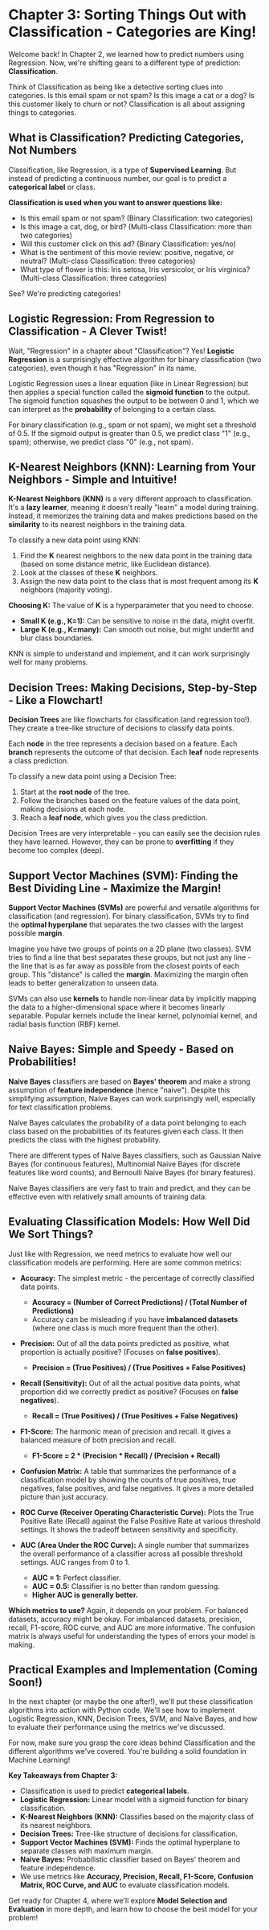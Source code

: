 # Chapter 3: Sorting Things Out with Classification - Categories are King!

Welcome back! In Chapter 2, we learned how to predict numbers using Regression. Now, we're shifting gears to a different type of prediction: **Classification**.

Think of Classification as being like a detective sorting clues into categories. Is this email spam or not spam? Is this image a cat or a dog? Is this customer likely to churn or not?  Classification is all about assigning things to categories.

## What is Classification?  Predicting Categories, Not Numbers

Classification, like Regression, is a type of **Supervised Learning**. But instead of predicting a continuous number, our goal is to predict a **categorical label** or class.

**Classification is used when you want to answer questions like:**

*   Is this email spam or not spam? (Binary Classification: two categories)
*   Is this image a cat, dog, or bird? (Multi-class Classification: more than two categories)
*   Will this customer click on this ad? (Binary Classification: yes/no)
*   What is the sentiment of this movie review: positive, negative, or neutral? (Multi-class Classification: three categories)
*   What type of flower is this: Iris setosa, Iris versicolor, or Iris virginica? (Multi-class Classification: three categories)

See? We're predicting categories!

## Logistic Regression:  From Regression to Classification - A Clever Twist!

Wait, "Regression" in a chapter about "Classification"?  Yes! **Logistic Regression** is a surprisingly effective algorithm for binary classification (two categories), even though it has "Regression" in its name.

Logistic Regression uses a linear equation (like in Linear Regression) but then applies a special function called the **sigmoid function** to the output. The sigmoid function squashes the output to be between 0 and 1, which we can interpret as the **probability** of belonging to a certain class.

For binary classification (e.g., spam or not spam), we might set a threshold of 0.5.  If the sigmoid output is greater than 0.5, we predict class "1" (e.g., spam); otherwise, we predict class "0" (e.g., not spam).

## K-Nearest Neighbors (KNN):  Learning from Your Neighbors - Simple and Intuitive!

**K-Nearest Neighbors (KNN)** is a very different approach to classification. It's a **lazy learner**, meaning it doesn't really "learn" a model during training. Instead, it memorizes the training data and makes predictions based on the **similarity** to its nearest neighbors in the training data.

To classify a new data point using KNN:

1.  Find the **K** nearest neighbors to the new data point in the training data (based on some distance metric, like Euclidean distance).
2.  Look at the classes of these **K** neighbors.
3.  Assign the new data point to the class that is most frequent among its **K** neighbors (majority voting).

**Choosing K:** The value of **K** is a hyperparameter that you need to choose.
*   **Small K (e.g., K=1):** Can be sensitive to noise in the data, might overfit.
*   **Large K (e.g., K=many):** Can smooth out noise, but might underfit and blur class boundaries.

KNN is simple to understand and implement, and it can work surprisingly well for many problems.

## Decision Trees:  Making Decisions, Step-by-Step - Like a Flowchart!

**Decision Trees** are like flowcharts for classification (and regression too!). They create a tree-like structure of decisions to classify data points.

Each **node** in the tree represents a decision based on a feature. Each **branch** represents the outcome of that decision. Each **leaf** node represents a class prediction.

To classify a new data point using a Decision Tree:

1.  Start at the **root node** of the tree.
2.  Follow the branches based on the feature values of the data point, making decisions at each node.
3.  Reach a **leaf node**, which gives you the class prediction.

Decision Trees are very interpretable - you can easily see the decision rules they have learned. However, they can be prone to **overfitting** if they become too complex (deep).

## Support Vector Machines (SVM):  Finding the Best Dividing Line - Maximize the Margin!

**Support Vector Machines (SVMs)** are powerful and versatile algorithms for classification (and regression).  For binary classification, SVMs try to find the **optimal hyperplane** that separates the two classes with the largest possible **margin**.

Imagine you have two groups of points on a 2D plane (two classes).  SVM tries to find a line that best separates these groups, but not just any line - the line that is as far away as possible from the closest points of each group.  This "distance" is called the **margin**.  Maximizing the margin often leads to better generalization to unseen data.

SVMs can also use **kernels** to handle non-linear data by implicitly mapping the data to a higher-dimensional space where it becomes linearly separable.  Popular kernels include the linear kernel, polynomial kernel, and radial basis function (RBF) kernel.

## Naive Bayes:  Simple and Speedy - Based on Probabilities!

**Naive Bayes** classifiers are based on **Bayes' theorem** and make a strong assumption of **feature independence** (hence "naive").  Despite this simplifying assumption, Naive Bayes can work surprisingly well, especially for text classification problems.

Naive Bayes calculates the probability of a data point belonging to each class based on the probabilities of its features given each class.  It then predicts the class with the highest probability.

There are different types of Naive Bayes classifiers, such as Gaussian Naive Bayes (for continuous features), Multinomial Naive Bayes (for discrete features like word counts), and Bernoulli Naive Bayes (for binary features).

Naive Bayes classifiers are very fast to train and predict, and they can be effective even with relatively small amounts of training data.

## Evaluating Classification Models:  How Well Did We Sort Things?

Just like with Regression, we need metrics to evaluate how well our classification models are performing. Here are some common metrics:

*   **Accuracy:**  The simplest metric - the percentage of correctly classified data points.
    *   **Accuracy = (Number of Correct Predictions) / (Total Number of Predictions)**
    *   Accuracy can be misleading if you have **imbalanced datasets** (where one class is much more frequent than the other).

*   **Precision:**  Out of all the data points predicted as positive, what proportion is actually positive?  (Focuses on **false positives**).
    *   **Precision = (True Positives) / (True Positives + False Positives)**

*   **Recall (Sensitivity):**  Out of all the actual positive data points, what proportion did we correctly predict as positive? (Focuses on **false negatives**).
    *   **Recall = (True Positives) / (True Positives + False Negatives)**

*   **F1-Score:**  The harmonic mean of precision and recall.  It gives a balanced measure of both precision and recall.
    *   **F1-Score = 2 \* (Precision \* Recall) / (Precision + Recall)**

*   **Confusion Matrix:**  A table that summarizes the performance of a classification model by showing the counts of true positives, true negatives, false positives, and false negatives.  It gives a more detailed picture than just accuracy.

*   **ROC Curve (Receiver Operating Characteristic Curve):**  Plots the True Positive Rate (Recall) against the False Positive Rate at various threshold settings.  It shows the tradeoff between sensitivity and specificity.

*   **AUC (Area Under the ROC Curve):**  A single number that summarizes the overall performance of a classifier across all possible threshold settings.  AUC ranges from 0 to 1.
    *   **AUC = 1:** Perfect classifier.
    *   **AUC = 0.5:**  Classifier is no better than random guessing.
    *   **Higher AUC is generally better.**

**Which metrics to use?**  Again, it depends on your problem.  For balanced datasets, accuracy might be okay.  For imbalanced datasets, precision, recall, F1-score, ROC curve, and AUC are more informative.  The confusion matrix is always useful for understanding the types of errors your model is making.

## Practical Examples and Implementation (Coming Soon!)

In the next chapter (or maybe the one after!), we'll put these classification algorithms into action with Python code. We'll see how to implement Logistic Regression, KNN, Decision Trees, SVM, and Naive Bayes, and how to evaluate their performance using the metrics we've discussed.

For now, make sure you grasp the core ideas behind Classification and the different algorithms we've covered.  You're building a solid foundation in Machine Learning!

**Key Takeaways from Chapter 3:**

*   Classification is used to predict **categorical labels**.
*   **Logistic Regression:**  Linear model with a sigmoid function for binary classification.
*   **K-Nearest Neighbors (KNN):**  Classifies based on the majority class of its nearest neighbors.
*   **Decision Trees:**  Tree-like structure of decisions for classification.
*   **Support Vector Machines (SVM):**  Finds the optimal hyperplane to separate classes with maximum margin.
*   **Naive Bayes:**  Probabilistic classifier based on Bayes' theorem and feature independence.
*   We use metrics like **Accuracy, Precision, Recall, F1-Score, Confusion Matrix, ROC Curve, and AUC** to evaluate classification models.

Get ready for Chapter 4, where we'll explore **Model Selection and Evaluation** in more depth, and learn how to choose the best model for your problem!
